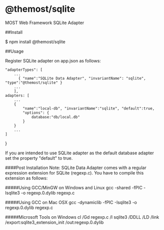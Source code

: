 # @themost/sqlite
MOST Web Framework SQLite Adapter

##Install

$ npm install @themost/sqlite

##Usage

Register SQLite adapter on app.json as follows:

    "adapterTypes": [
        ...
          { "name":"SQLite Data Adapter", "invariantName": "sqlite", "type":"@themost/sqlite" }
        ...
        ],
    adapters: [
        ...
        { 
            "name":"local-db", "invariantName":"sqlite", "default":true,
            "options": {
                database:"db/local.db"
            }
        }
        ...
    ]
}

If you are intended to use SQLite adapter as the default database adapter set the property "default" to true. 

####Post Installation Note:
SQLite Data Adapter comes with a regular expression extension for SQLite (regexp.c). You have to compile this extension as follows:

#####Using GCC/MinGW on Windows and Linux
gcc -shared -fPIC -Isqlite3 -o regexp.0.dylib regexp.c

#####Using GCC on Mac OSX
gcc -dynamiclib -fPIC -Isqlite3 -o regexp.0.dylib regexp.c

#####Microsoft Tools on Windows
cl /Gd regexp.c /I sqlite3 /DDLL /LD /link /export:sqlite3_extension_init /out:regexp.0.dylib

